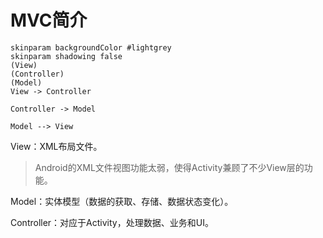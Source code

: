 # MVC简介

``` puml
skinparam backgroundColor #lightgrey 
skinparam shadowing false
(View)
(Controller)
(Model)
View -> Controller

Controller -> Model

Model --> View
```

View：XML布局文件。
> Android的XML文件视图功能太弱，使得Activity兼顾了不少View层的功能。

Model：实体模型（数据的获取、存储、数据状态变化）。

Controller：对应于Activity，处理数据、业务和UI。


